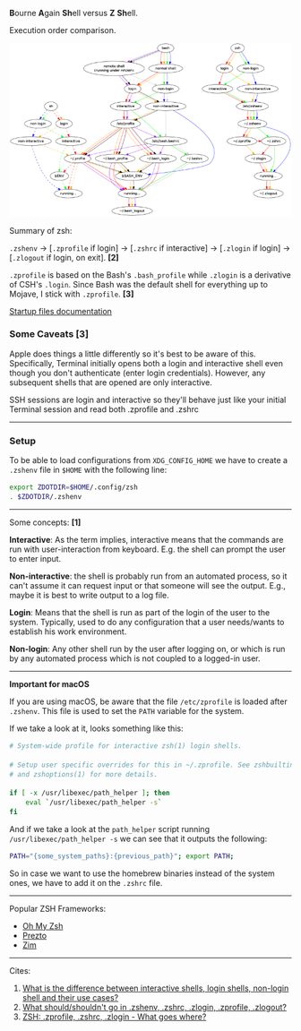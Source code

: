 **B**ourne **A**gain **Sh**ell versus **Z** **Sh**ell.

Execution order comparison.

![bash vs zsh execution order comparison](https://github.com/santiagotoscanini/dotfiles/blob/main/shell/zsh/images/shell%20execution%20order%20comparision.png)

Summary of zsh:

`.zshenv` → [`.zprofile` if login] → [`.zshrc` if interactive] → [`.zlogin` if login] → [`.zlogout` if login, on exit]. **\[2\]**

`.zprofile` is based on the Bash's `.bash_profile` while `.zlogin` is a derivative of CSH's `.login`. Since Bash was the default shell for everything up to Mojave, I stick with `.zprofile`. **\[3\]**

[Startup files documentation](https://zsh.sourceforge.io/Intro/intro_3.html)

### Some Caveats \[3\]
Apple does things a little differently so it's best to be aware of this. Specifically, Terminal initially opens both a login and interactive shell even though you don't authenticate (enter login credentials). However, any subsequent shells that are opened are only interactive.

SSH sessions are login and interactive so they'll behave just like your initial Terminal session and read both .zprofile and .zshrc

---

### Setup

To be able to load configurations from `XDG_CONFIG_HOME` we have to create a `.zshenv` file in `$HOME` with the following line:
```bash
export ZDOTDIR=$HOME/.config/zsh
. $ZDOTDIR/.zshenv
```

---

Some concepts: **\[1\]**

**Interactive**: As the term implies, interactive means that the commands are run with user-interaction from keyboard. E.g. the shell can prompt the user to enter input.

**Non-interactive**: the shell is probably run from an automated process, so it can't assume it can request input or that someone will see the output. E.g., maybe it is best to write output to a log file.


**Login**: Means that the shell is run as part of the login of the user to the system. Typically, used to do any configuration that a user needs/wants to establish his work environment.

**Non-login**: Any other shell run by the user after logging on, or which is run by any automated process which is not coupled to a logged-in user.

---

**Important for macOS**

If you are using macOS, be aware that the file `/etc/zprofile` is loaded after `.zshenv`. This file is used to set the `PATH` variable for the system.

If we take a look at it, looks something like this:
```zsh
# System-wide profile for interactive zsh(1) login shells.

# Setup user specific overrides for this in ~/.zprofile. See zshbuiltins(1)
# and zshoptions(1) for more details.

if [ -x /usr/libexec/path_helper ]; then
    eval `/usr/libexec/path_helper -s`
fi
```

And if we take a look at the `path_helper` script running `/usr/libexec/path_helper -s` we can see that it outputs the following:
```bash
PATH="{some_system_paths}:{previous_path}"; export PATH;
```

So in case we want to use the homebrew binaries instead of the system ones, we have to add it on the `.zshrc` file.

---

Popular ZSH Frameworks:

- [Oh My Zsh](https://github.com/ohmyzsh/ohmyzsh)
- [Prezto](https://github.com/sorin-ionescu/prezto)
- [Zim](https://github.com/zimfw/zimfw)

---

Cites:

1. [What is the difference between interactive shells, login shells, non-login shell and their use cases?](https://unix.stackexchange.com/a/50667)
2. [What should/shouldn't go in .zshenv, .zshrc, .zlogin, .zprofile, .zlogout?](https://unix.stackexchange.com/questions/71253/what-should-shouldnt-go-in-zshenv-zshrc-zlogin-zprofile-zlogout#comment494583_71258)
3. [ZSH: .zprofile, .zshrc, .zlogin - What goes where?](https://apple.stackexchange.com/a/388623)
